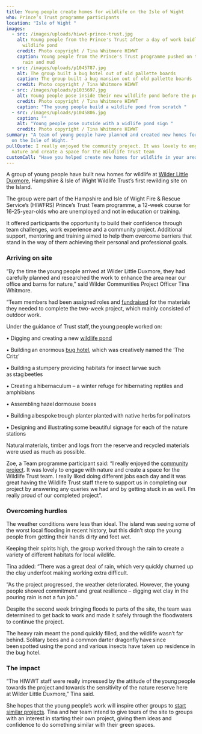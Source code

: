 ```yaml
---
title: Young people create homes for wildlife on the Isle of Wight
who: Prince’s Trust programme participants
location: "Isle of Wight "
images:
  - src: /images/uploads/hiwwt-prince-trust.jpg
    alt: Young people from the Prince's Trust after a day of work buidling a
      wildlife pond
    credit: Photo copyright / Tina Whitmore HIWWT
    caption: Young people from the Prince's Trust programme pushed on through the
      rain and mud
  - src: /images/uploads/p1045787.jpg
    alt: The group built a bug hotel out of old pallette boards
    caption: The group built a bug mansion out of old pallette boards
    credit: Photo copyright / Tina Whitmore HIWWT
  - src: /images/uploads/p1035697.jpg
    alt: Young people pose inside their new wildlife pond before the pond is filled
    credit: Photo copyright / Tina Whitmore HIWWT
    caption: "The young people build a wildlife pond from scratch "
  - src: /images/uploads/p1045806.jpg
    caption: ""
    alt: "Young people pose outside with a widlife pond sign "
    credit: Photo copyright / Tina Whitmore HIWWT
summary: "A team of young people have planned and created new homes for wildlife
  on the Isle of Wight. "
pullQuote: I really enjoyed the community project. It was lovely to engage with
  nature and create a space for the Wildlife Trust team
customCall: "Have you helped create new homes for wildlife in your area? "
---
```

A group of young people have built new homes for wildlife at [Wilder Little Duxmore](https://www.hiwwt.org.uk/blog/hiwwt/wilder-duxmore-farm), Hampshire & Isle of Wight Wildlife Trust’s first rewilding site on the Island. 

The group were part of the Hampshire and Isle of Wight Fire & Rescue Service’s (HIWFRS) Prince’s Trust Team programme, a 12-week course for 16-25-year-olds who are unemployed and not in education or training.

It offered participants the opportunity to build their confidence through team challenges, work experience and a community project. Additional support, mentoring and training aimed to help them overcome barriers that stand in the way of them achieving their personal and professional goals. 

### Arriving on site

“By the time the young people arrived at Wilder Little Duxmore, they had carefully planned and researched the work to enhance the area near our office and barns for nature,” said Wilder Communities Project Officer Tina Whitmore. 

“Team members had been assigned roles and [fundraised](https://nextdoornaturehub.org.uk/guides/how-to-run-a-fundraising-event) for the materials they needed to complete the two-week project, which mainly consisted of outdoor work.

Under the guidance of Trust staff, the young people worked on:  

•	Digging and creating a new [wildlife pond](https://www.wildlifetrusts.org/actions/how-create-mini-pond)

•	Building an enormous [bug hotel](https://www.wildlifetrusts.org/actions/how-build-bug-mansion), which was creatively named the ‘The Critz’

•	Building a stumpery providing habitats for insect larvae such as stag beetles 

•	Creating a hibernaculum – a winter refuge for hibernating reptiles and amphibians

•	Assembling hazel dormouse boxes

•	Building a bespoke trough planter planted with native herbs for pollinators 

•	Designing and illustrating some beautiful signage for each of the nature stations

Natural materials, timber and logs from the reserve and recycled materials were used as much as possible. 

Zoe, a Team programme participant said: “I really enjoyed the [community project](https://nextdoornaturehub.org.uk/guides/setting-up-a-basic-community-group). It was lovely to engage with nature and create a space for the Wildlife Trust team. I really liked doing different jobs each day and it was great having the Wildlife Trust staff there to support us in completing our project by answering any queries we had and by getting stuck in as well. I’m really proud of our completed project”.

### Overcoming hurdles

The weather conditions were less than ideal. The island was seeing some of the worst local flooding in recent history, but this didn’t stop the young people from getting their hands dirty and feet wet. 

Keeping their spirits high, the group worked through the rain to create a variety of different habitats for local wildlife. 

Tina added: “There was a great deal of rain, which very quickly churned up the clay underfoot making working extra difficult.

“As the project progressed, the weather deteriorated. However, the young people showed commitment and great resilience – digging wet clay in the pouring rain is not a fun job.”

Despite the second week bringing floods to parts of the site, the team was determined to get back to work and made it safely through the floodwaters to continue the project. 

The heavy rain meant the pond quickly filled, and the wildlife wasn’t far behind. Solitary bees and a common darter dragonfly have since been spotted using the pond and various insects have taken up residence in the bug hotel.

### The impact

“The HIWWT staff were really impressed by the attitude of the young people towards the project and towards the sensitivity of the nature reserve here at Wilder Little Duxmore,” Tina said. 

She hopes that the young people’s work will inspire other groups to [start similar projects](https://nextdoornaturehub.org.uk/guides/setting-up-a-basic-community-group). Tina and her team intend to give tours of the site to groups with an interest in starting their own project, giving them ideas and confidence to do something similar with their green spaces.
